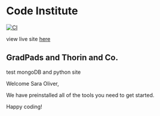 # Code Institute

[![CI](https://github.com/SOliv1/thorin--and-company/actions/workflows/main.yml/badge.svg)](https://github.com/SOliv1/thorin--and-company/actions/workflows/main.yml)

view live site [here](https://thorin-company-sjo.herokuapp.com/)

## GradPads and Thorin and Co. 

test mongoDB and python site

Welcome Sara Oliver,

We have preinstalled all of the tools you need to get started.

Happy coding!
